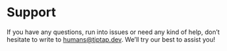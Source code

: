 # Support
If you have any questions, run into issues or need any kind of help, don’t hesitate to write to [humans@tiptap.dev](mailto:humans@tiptap.dev). We’ll try our best to assist you!
